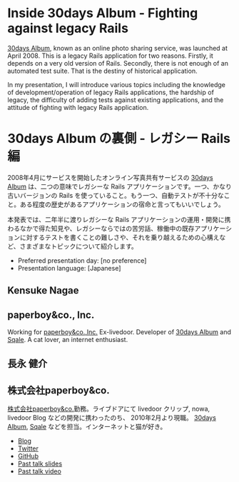 # Inside 30days Album - Fighting against legacy Rails

[30days Album](http://30d.jp/), known as an online photo sharing service, was launched at April 2008. This is a legacy Rails application for two reasons. Firstly, it depends on a very old version of Rails. Secondly, there is not enough of an automated test suite. That is the destiny of historical application.

In my presentation, I will introduce various topics including the knowledge of development/operation of legacy Rails applications, the hardship of legacy, the difficulty of adding tests against existing applications, and the attitude of fighting with legacy Rails application.

# 30days Album の裏側 - レガシー Rails 編

2008年4月にサービスを開始したオンライン写真共有サービスの [30days Album](http://30d.jp/) は、二つの意味でレガシーな Rails アプリケーションです。一つ、かなり古いバージョンの Rails を使っていること。もう一つ、自動テストが不十分なこと。ある程度の歴史があるアプリケーションの宿命と言ってもいいでしょう。

本発表では、二年半に渡りレガシーな Rails アプリケーションの運用・開発に携わるなかで得た知見や、レガシーならではの苦労話、稼働中の既存アプリケーションに対するテストを書くことの難しさや、それを乗り越えるための心構えなど、さまざまなトピックについて紹介します。

- Preferred presentation day: [no preference]
- Presentation language: [Japanese]

## Kensuke Nagae
## paperboy&co., Inc.

Working for [paperboy&co.,Inc.](http://www.paperboy.co.jp/) Ex-livedoor. Developer of [30days Album](http://30d.jp/) and [Sqale](http://sqale.jp/). A cat lover, an internet enthusiast.

## 長永 健介
## 株式会社paperboy&co.

[株式会社paperboy&co.](http://www.paperboy.co.jp/)勤務。ライブドアにて livedoor クリップ, nowa, livedoor Blog などの開発に携わったのち、 2010年2月より現職。 [30days Album](http://30d.jp/), [Sqale](http://sqale.jp/) などを担当。インターネットと猫が好き。

- [Blog](http://blog.kyanny.me/)
- [Twitter](https://twitter.com/#!/kyanny)
- [GitHub](https://github.com/kyanny)
- [Past talk slides](https://speakerdeck.com/u/kyanny)
- [Past talk video](http://yapcasia.org/2011/talk/49)
